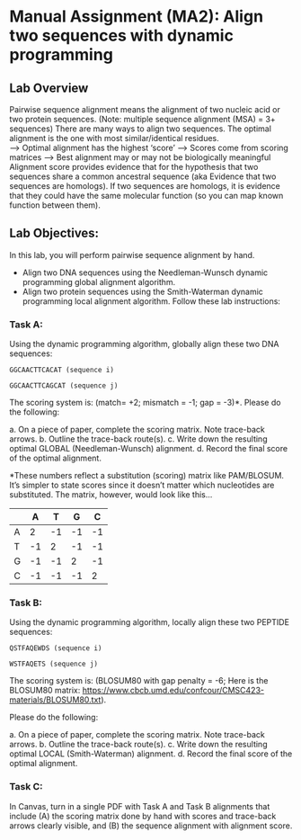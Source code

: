 # Manual Assignment (MA2): Align two sequences with dynamic programming
##  Lab Overview
Pairwise sequence alignment means the alignment of two nucleic acid or two protein sequences. 
(Note: multiple sequence alignment (MSA) = 3+ sequences)
There are many ways to align two sequences. The optimal alignment is the one with most similar/identical residues. 	
	--> Optimal alignment has the highest ‘score’
	--> Scores come from scoring matrices
	--> Best alignment may or may not be biologically meaningful
Alignment score provides evidence that for the hypothesis that two sequences share a common ancestral sequence (aka Evidence that two sequences are homologs).
If two sequences are homologs, it is evidence that they could have the same molecular function (so you can map known function between them).

##  Lab Objectives:
In this lab, you will perform pairwise sequence alignment by hand.
* Align two DNA sequences using the Needleman-Wunsch dynamic programming global alignment algorithm.
* Align two protein sequences using the Smith-Waterman dynamic programming local alignment algorithm.
Follow these lab instructions:

###  Task A: 
Using the dynamic programming algorithm, globally align these two DNA sequences:

```
GGCAACTTCACAT (sequence i) 

GGCAACTTCAGCAT (sequence j) 
```

The scoring system is: (match= +2; mismatch = -1; gap = -3)*. Please do the following: 

a.	On a piece of paper, complete the scoring matrix. Note trace-back arrows.
b.	Outline the trace-back route(s).
c.	Write down the resulting optimal GLOBAL (Needleman-Wunsch) alignment. 
d.	Record the final score of the optimal alignment.


*These numbers reflect a substitution (scoring) matrix like PAM/BLOSUM.  It’s simpler to state scores since it doesn’t matter which nucleotides are substituted.  The matrix, however, would look like this…


|   | A  | T  | G  | C  |
|---|----|----|----|----|
| A | 2  | -1 | -1 | -1 |
| T | -1 | 2  | -1 | -1 |
| G | -1 | -1 | 2  | -1 |
| C | -1 | -1 | -1 | 2  |


###  Task B: 
Using the dynamic programming algorithm, locally align these two PEPTIDE sequences:
 ```
QSTFAQEWDS (sequence i)

WSTFAQETS (sequence j)
```
The scoring system is: (BLOSUM80 with gap penalty = -6; Here is the BLOSUM80 matrix: https://www.cbcb.umd.edu/confcour/CMSC423-materials/BLOSUM80.txt). 

Please do the following: 

a.	On a piece of paper, complete the scoring matrix. Note trace-back arrows.
b.	Outline the trace-back route(s).
c.	Write down the resulting optimal LOCAL (Smith-Waterman) alignment. 
d.	Record the final score of the optimal alignment.

###  Task C: 
In Canvas, turn in a single PDF with Task A and Task B alignments that include (A) the scoring matrix done by hand with scores and trace-back arrows clearly visible, and (B) the sequence alignment with alignment score.
